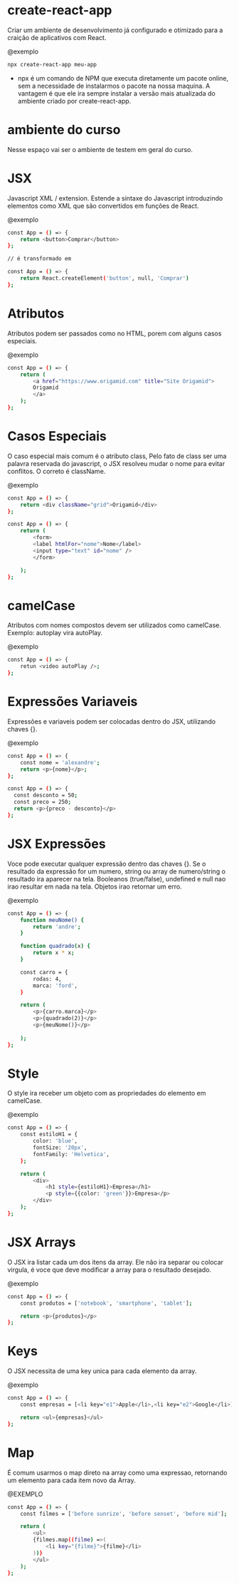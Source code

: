 # create-react-app #

Criar um ambiente de desenvolvimento já configurado e otimizado para a craição de aplicativos com React.

@exemplo
```bash
npx create-react-app meu-app
```

- npx é um comando de NPM  que executa diretamente um pacote online, sem a necessidade de instalarmos o pacote na nossa maquina. A vantagem é que ele ira sempre instalar a versão mais atualizada do ambiente criado por create-react-app.

# ambiente do curso #
Nesse espaço vai ser o  ambiente de testem em geral do curso.

# JSX #

Javascript XML / extension. Estende a sintaxe do Javascript introduzindo elementos como XML que são convertidos em funções de React.

@exemplo
```bash
const App = () => {
    return <button>Comprar</button>
};

// é transformado em 

const App = () => {
    return React.createElement('button', null, 'Comprar')
};
```

# Atributos #

Atributos podem ser passados como no HTML, porem com alguns casos especiais.

@exemplo
```bash
const App = () => {
    return (
        <a href="https://www.origamid.com" title="Site Origamid">
        Origamid
        </a>
    );
};
```

# Casos Especiais #

O caso especial mais comum é o atributo class, Pelo fato de class ser uma palavra reservada do javascript, o JSX resolveu mudar o nome para evitar conflitos. O correto é className.

@exemplo
```bash
const App = () => {
    return <div className="grid">Origamid</div>
};

const App = () => {
    return (
        <form>
        <label htmlFor="nome">Nome</label>
        <input type="text" id="nome" />
        </form>

    );
};
```

# camelCase #

Atributos com nomes compostos devem ser utilizados como camelCase. Exemplo: autoplay vira autoPlay.

@exemplo
```bash
const App = () => {
    retun <video autoPlay />;
};
```

# Expressões Variaveis #

Expressões e variaveis podem ser colocadas dentro do JSX, utilizando chaves {}.

@exemplo
```bash
const App = () => {
    const nome = 'alexandre';
    return <p>{nome}</p>;
};

const App = () => {
  const desconto = 50;
  const preco = 250;
  return <p>{preco - desconto}</p>
};
```

# JSX  Expressões #

Voce pode executar qualquer expressão dentro das chaves {}. Se o resultado da expressão for um numero, string ou array de numero/string o resultado ira aparecer na tela. Booleanos (true/false), undefined e null nao irao resultar em nada na tela. Objetos irao retornar um erro.

@exemplo
```bash
const App = () => {
    function meuNome() {
        return 'andre';
    }

    function quadrado(x) {
        return x * x;
    }

    const carro = {
        rodas: 4,
        marca: 'ford',
    }

    return (
        <p>{carro.marca}</p>
        <p>{quadrado(2)}</p>
        <p>{meuNome()}</p>
        
    );
};
```

# Style #

O style ira receber um objeto com as propriedades do elemento em camelCase.

@exemplo
```bash
const App = () => {
    const estiloH1 = {
        color: 'blue',
        fontSize: '20px',
        fontFamily: 'Helvetica',
    };

    return (
        <div>
            <h1 style={estiloH1}>Empresa</h1>
            <p style={{color: 'green'}}>Empresa</p>
        </div>
    );
};
```

# JSX Arrays #

O JSX ira listar cada um dos itens da array. Ele não ira separar ou colocar virgula, é voce que deve modificar a array para o resultado desejado.

@exemplo
```bash
const App = () => {
    const produtos = ['notebook', 'smartphone', 'tablet'];

    return <p>{produtos}</p>
};
```
# Keys # 

O JSX  necessita de uma key unica para cada elemento da array.

@exemplo
```bash
const App = () => {
    const empresas = [<li key="e1">Apple</li>,<li key="e2">Google</li>];

    return <ul>{empresas}</ul>
};
```
# Map #

É comum usarmos o map direto na array como uma expressao, retornando um elemento  para cada item novo da Array.

@EXEMPLO
```bash
const App = () => {
    const filmes = ['before sunrize', 'before senset', 'before mid'];

    return (
        <ul>
        {filmes.map((filme) =>(
            <li key="{filme}">{filme}</li>
        ))}
        </ul>
    );
};
```





